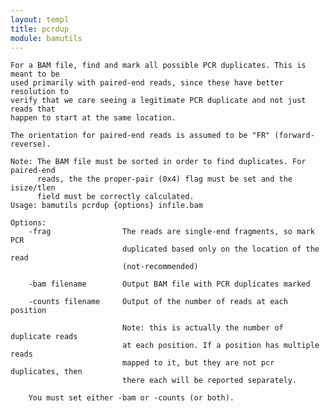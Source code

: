 ```yaml
---
layout: templ
title: pcrdup
module: bamutils
---
```

    
    For a BAM file, find and mark all possible PCR duplicates. This is meant to be
    used primarily with paired-end reads, since these have better resolution to
    verify that we care seeing a legitimate PCR duplicate and not just reads that
    happen to start at the same location.
    
    The orientation for paired-end reads is assumed to be "FR" (forward-reverse).
    
    Note: The BAM file must be sorted in order to find duplicates. For paired-end
          reads, the the proper-pair (0x4) flag must be set and the isize/tlen
          field must be correctly calculated.
    Usage: bamutils pcrdup {options} infile.bam
    
    Options:
        -frag                The reads are single-end fragments, so mark PCR
                             duplicated based only on the location of the read 
                             (not-recommended)
    
        -bam filename        Output BAM file with PCR duplicates marked
    
        -counts filename     Output of the number of reads at each position 
    
                             Note: this is actually the number of duplicate reads
                             at each position. If a position has multiple reads
                             mapped to it, but they are not pcr duplicates, then
                             there each will be reported separately.
    
        You must set either -bam or -counts (or both).
    
    
